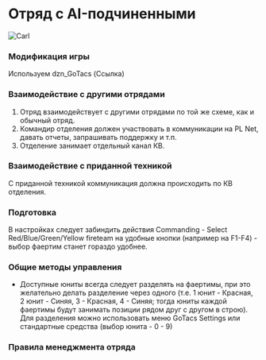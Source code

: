 # Отряд с AI-подчиненными

<img src="../../src/_media/ai_squads_trans.png" alt="Carl" />

### Модификация игры

Используем dzn_GoTacs (Ссылка)

### Взаимодействие с другими отрядами

1. Отряд взаимодействует с другими отрядами по той же схеме, как и обычный отряд.
2. Командир отделения должен участвовать в коммуникации на PL Net, давать отчеты, запрашивать поддержку и т.п.
3. Отделение занимает отдельный канал КВ.

### Взаимодействие с приданной техникой

С приданной техникой коммуникация должна происходить по КВ отделения.

### Подготовка

В настройках следует забиндить действия Commanding - Select Red/Blue/Green/Yellow fireteam на удобные кнопки (например на F1-F4) - выбор фаертим станет гораздо удобнее.

### Общие методы управления

- Доступные юниты всегда следует разделять на фаертимы, при это желательно делать разделение через одного (т.е. 1 юнит - Красная, 2 юнит - Синяя, 3 - Красная, 4 - Синяя; тогда юниты каждой фаертимы будут занимать позиции рядом друг с другом в строю). Для разделения можно использовать меню GoTacs Settings или стандартные средства (выбор юнита - 0 - 9)

### Правила менеджмента отряда
